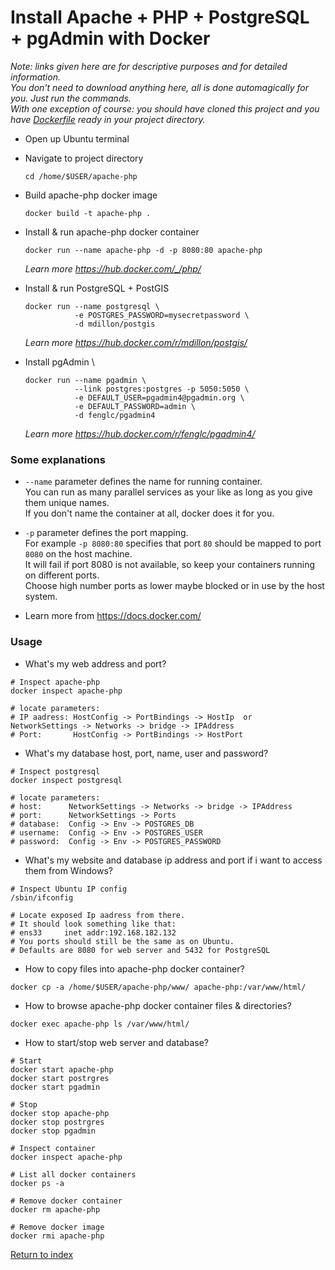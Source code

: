 # Install Apache + PHP + PostgreSQL + pgAdmin with Docker

_Note: links given here are for descriptive purposes and for detailed information. \
You don't need to download anything here, all is done automagically for you. Just run the commands. \
With one exception of course: you should have cloned this project and you have [Dockerfile](../Dockerfile) ready in your project directory._

* Open up Ubuntu terminal

* Navigate to project directory
  ```
  cd /home/$USER/apache-php
  ```

* Build apache-php docker image
  ```
  docker build -t apache-php .
  ```

* Install & run apache-php docker container
  ```
  docker run --name apache-php -d -p 8080:80 apache-php
  ```
  _Learn more https://hub.docker.com/_/php/_

* Install & run PostgreSQL + PostGIS
  ```
  docker run --name postgresql \
             -e POSTGRES_PASSWORD=mysecretpassword \
             -d mdillon/postgis
  ```
  _Learn more https://hub.docker.com/r/mdillon/postgis/_

* Install pgAdmin \
  ```
  docker run --name pgadmin \
             --link postgres:postgres -p 5050:5050 \
             -e DEFAULT_USER=pgadmin4@pgadmin.org \
             -e DEFAULT_PASSWORD=admin \
             -d fenglc/pgadmin4
  ```
  _Learn more https://hub.docker.com/r/fenglc/pgadmin4/_

### Some explanations

* `--name` parameter defines the name for running container. \
  You can run as many parallel services as your like as long as you give them unique names. \
  If you don't name the container at all, docker does it for you.

* `-p` parameter defines the port mapping. \
  For example `-p 8080:80` specifies that port `80` should be mapped to port `8080` on the host machine. \
  It will fail if port 8080 is not available, so keep your containers running on different ports. \
  Choose high number ports as lower maybe blocked or in use by the host system.

* Learn more from https://docs.docker.com/

### Usage

* What's my web address and port?
```
# Inspect apache-php
docker inspect apache-php

# locate parameters:
# IP aadress: HostConfig -> PortBindings -> HostIp  or  NetworkSettings -> Networks -> bridge -> IPAddress
# Port:       HostConfig -> PortBindings -> HostPort
```

* What's my database host, port, name, user and password?
```
# Inspect postgresql
docker inspect postgresql

# locate parameters:
# host:      NetworkSettings -> Networks -> bridge -> IPAddress
# port:      NetworkSettings -> Ports
# database:  Config -> Env -> POSTGRES_DB
# username:  Config -> Env -> POSTGRES_USER
# password:  Config -> Env -> POSTGRES_PASSWORD
```

* What's my website and database ip address and port if i want to access them from Windows?
```
# Inspect Ubuntu IP config
/sbin/ifconfig

# Locate exposed Ip aadress from there.
# It should look something like that:
# ens33     inet addr:192.168.182.132
# You ports should still be the same as on Ubuntu.
# Defaults are 8080 for web server and 5432 for PostgreSQL
```

* How to copy files into apache-php docker container?
```
docker cp -a /home/$USER/apache-php/www/ apache-php:/var/www/html/
```

* How to browse apache-php docker container files & directories?
```
docker exec apache-php ls /var/www/html/
```

* How to start/stop web server and database?
```
# Start
docker start apache-php
docker start postrgres
docker start pgadmin

# Stop
docker stop apache-php
docker stop postrgres
docker stop pgadmin

# Inspect container
docker inspect apache-php

# List all docker containers
docker ps -a

# Remove docker container
docker rm apache-php

# Remove docker image
docker rmi apache-php
```

[Return to index](01.Index.md)
